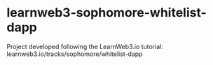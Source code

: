 # learnweb3-sophomore-whitelist-dapp
Project developed following the LearnWeb3.io tutorial: learnweb3.io/tracks/sophomore/whitelist-dapp
